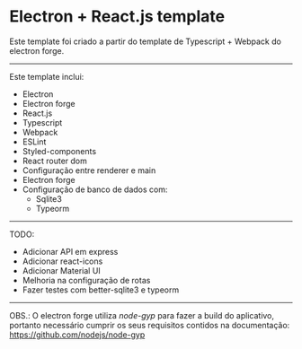 # Electron + React.js template

Este template foi criado a partir do template de Typescript + Webpack do electron forge.

---

Este template inclui:

- Electron
- Electron forge
- React.js
- Typescript
- Webpack
- ESLint
- Styled-components
- React router dom
- Configuração entre renderer e main
- Electron forge
- Configuração de banco de dados com:
  - Sqlite3
  - Typeorm

---

TODO:

- Adicionar API em express
- Adicionar react-icons
- Adicionar Material UI
- Melhoria na configuração de rotas
- Fazer testes com better-sqlite3 e typeorm

---

OBS.:
O electron forge utiliza _node-gyp_ para fazer a build do aplicativo, portanto necessário cumprir os seus requisitos contidos na documentação: https://github.com/nodejs/node-gyp
